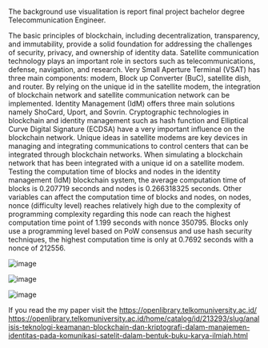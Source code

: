 

The background use visualitation is report final project bachelor degree Telecommunication Engineer.

The basic principles of blockchain, including decentralization, transparency, and immutability, provide a solid foundation for addressing the challenges of security, privacy, and ownership of identity data. Satellite communication technology plays an important role in sectors such as telecommunications, defense, navigation, and research. Very Small Aperture Terminal (VSAT) has three main components: modem, Block up Converter (BuC), satellite dish, and router. By relying on the unique id in the satellite modem, the integration of blockchain network and satellite communication network can be implemented. 
Identity Management (IdM) offers three main solutions namely ShoCard, Uport, and Sovrin. Cryptographic technologies in blockchain and identity management such as hash function and Elliptical Curve Digital Signature (ECDSA) have a very important influence on the blockchain network. Unique ideas in satellite modems are key devices in managing and integrating communications to control centers that can be integrated through blockchain networks. When simulating a blockchain network that has been integrated with a unique id on a satellite modem. Testing the computation time of blocks and nodes in the identity management (IdM) blockchain system, the average computation time of blocks is 0.207719 seconds and nodes is 0.266318325 seconds. Other variables can affect the computation time of blocks and nodes, on nodes, nonce (difficulty level) reaches relatively high due to the complexity of programming complexity regarding this node can reach the highest computation time point of 1.199 seconds with nonce 350795. Blocks only use a programming level based on PoW consensus and use hash security techniques, the highest computation time is only at 0.7692 seconds with a nonce of 212556.


![image](https://github.com/user-attachments/assets/02baa9f8-807b-4d7a-b325-c907277857eb)

![image](https://github.com/user-attachments/assets/4c9923d2-6248-4ee8-9001-07b851091202)

![image](https://github.com/user-attachments/assets/aea40d73-7b7c-4520-ab50-4e8537184bd3)


If you read the my paper visit the https://openlibrary.telkomuniversity.ac.id/
https://openlibrary.telkomuniversity.ac.id/home/catalog/id/213293/slug/analisis-teknologi-keamanan-blockchain-dan-kriptografi-dalam-manajemen-identitas-pada-komunikasi-satelit-dalam-bentuk-buku-karya-ilmiah.html
